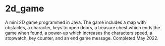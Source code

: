 # 2d_game
A mini 2D game programmed in Java. The game includes a map with obstacles, a character, keys to open doors, a treasure chest which ends the game when found, a power-up which increases the characters speed, a stopwatch, key counter, and an end game message. Completed May 2022.

